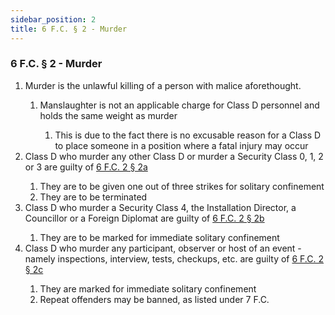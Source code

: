 ```yaml
---
sidebar_position: 2
title: 6 F.C. § 2 - Murder
---
```


<h3 id="FC6.2">6 F.C. § 2 - Murder</h3>
<ol>
	<li>Murder is the unlawful killing of a person with malice aforethought.</li>
	<ol style={{'list-style' : 'lower-alpha'}}>
		<li>Manslaughter is not an applicable charge for Class D personnel and holds the same weight as murder</li>
		<ol style={{'list-style' : 'lower-roman'}}>
			<li>This is due to the fact there is no excusable reason for a Class D to place someone in a position where a fatal injury may occur</li>
		</ol>
	</ol>
	<li>Class D who murder any other Class D or murder a Security Class 0, 1, 2 or 3 are guilty of <a href="https://legislation.scpf.io/foundation_code/ordinances/classd_regulations/article_two">6 F.C. 2 § 2a</a></li>
	<ol style={{'list-style' : 'lower-alpha'}}>
		<li>They are to be given one out of three strikes for solitary confinement</li>
		<li>They are to be terminated</li>
	</ol>
	<li>Class D who murder a Security Class 4, the Installation Director, a Councillor or a Foreign Diplomat are guilty of <a href="https://legislation.scpf.io/foundation_code/ordinances/classd_regulations/article_two">6 F.C. 2 § 2b</a></li>
	<ol style={{'list-style' : 'lower-alpha'}}>
		<li>They are to be marked for immediate solitary confinement</li>
	</ol>
	<li>Class D who murder any participant, observer or host of an event - namely inspections, interview, tests, checkups, etc. are guilty of <a href="https://legislation.scpf.io/foundation_code/ordinances/classd_regulations/article_two">6 F.C. 2 § 2c</a></li>
	<ol style={{'list-style' : 'lower-alpha'}}>
		<li>They are marked for immediate solitary confinement</li>
		<li>Repeat offenders may be banned, as listed under 7 F.C.</li>
	</ol>
</ol>